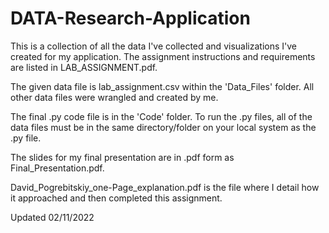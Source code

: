 # DATA-Research-Application
This is a collection of all the data I've collected and visualizations I've created for my application. The assignment instructions and requirements are listed in LAB_ASSIGNMENT.pdf.

The given data file is lab_assignment.csv within the 'Data_Files' folder. All other data files were wrangled and created by me.

The final .py code file is in the 'Code' folder. To run the .py files, all of the data files must be in the same directory/folder on your local system as the .py file.

The slides for my final presentation are in .pdf form as Final_Presentation.pdf.

David_Pogrebitskiy_one-Page_explanation.pdf is the file where I detail how it approached and then completed this assignment. 

Updated 02/11/2022
